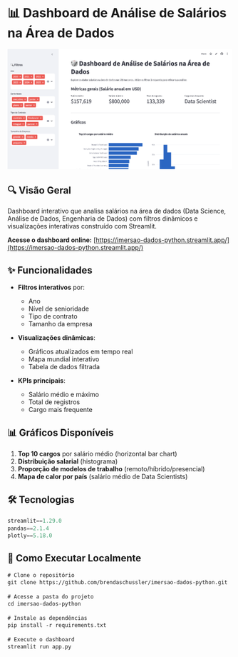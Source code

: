 # 📊 Dashboard de Análise de Salários na Área de Dados

![Dashboard Preview](https://github.com/brendaschussler/imersao-dados-python/blob/main/dashboard_preview.png)

## 🔍 Visão Geral
Dashboard interativo que analisa salários na área de dados (Data Science, Análise de Dados, Engenharia de Dados) com filtros dinâmicos e visualizações interativas construído com Streamlit.

**Acesse o dashboard online:** [https://imersao-dados-python.streamlit.app/](https://imersao-dados-python.streamlit.app/)

## ✨ Funcionalidades
- **Filtros interativos** por:
  - Ano
  - Nível de senioridade
  - Tipo de contrato
  - Tamanho da empresa
    
- **Visualizações dinâmicas**:
  - Gráficos atualizados em tempo real
  - Mapa mundial interativo
  - Tabela de dados filtrada
    
- **KPIs principais**:
  - Salário médio e máximo
  - Total de registros
  - Cargo mais frequente

## 📊 Gráficos Disponíveis
1. **Top 10 cargos** por salário médio (horizontal bar chart)
2. **Distribuição salarial** (histograma)
3. **Proporção de modelos de trabalho** (remoto/híbrido/presencial)
4. **Mapa de calor por país** (salário médio de Data Scientists)

## 🛠️ Tecnologias
```python
streamlit==1.29.0
pandas==2.1.4
plotly==5.18.0
```

## 🚀 Como Executar Localmente
```
# Clone o repositório
git clone https://github.com/brendaschussler/imersao-dados-python.git

# Acesse a pasta do projeto
cd imersao-dados-python

# Instale as dependências
pip install -r requirements.txt

# Execute o dashboard
streamlit run app.py
```
